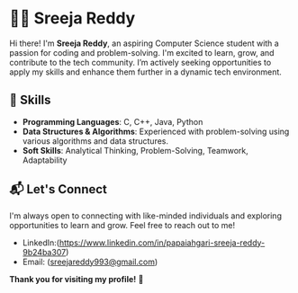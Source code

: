 # 👩‍💻 Sreeja Reddy

Hi there! I'm **Sreeja Reddy**, an aspiring Computer Science student with a passion for coding and problem-solving. I'm excited to learn, grow, and contribute to the tech community. I’m actively seeking opportunities to apply my skills and enhance them further in a dynamic tech environment.

## 🚀 Skills

- **Programming Languages**: C, C++, Java, Python
- **Data Structures & Algorithms**: Experienced with problem-solving using various algorithms and data structures.
- **Soft Skills**: Analytical Thinking, Problem-Solving, Teamwork, Adaptability

## 📬 Let's Connect

I'm always open to connecting with like-minded individuals and exploring opportunities to learn and grow. Feel free to reach out to me!

- LinkedIn:(https://www.linkedin.com/in/papaiahgari-sreeja-reddy-9b24ba307)
- Email: (sreejareddy993@gmail.com)

**Thank you for visiting my profile!** 🌟
